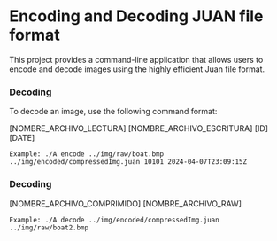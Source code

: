 # Encoding and Decoding JUAN file format

This project provides a command-line application that allows users to encode and decode images using the highly efficient Juan file format.

### Decoding

To decode an image, use the following command format:

<command> [NOMBRE_ARCHIVO_LECTURA] [NOMBRE_ARCHIVO_ESCRITURA] [ID] [DATE]

`Example: ./A encode ../img/raw/boat.bmp ../img/encoded/compressedImg.juan 10101 2024-04-07T23:09:15Z`

### Decoding

<command> [NOMBRE_ARCHIVO_COMPRIMIDO] [NOMBRE_ARCHIVO_RAW]

`Example: ./A decode ../img/encoded/compressedImg.juan ../img/raw/boat2.bmp`
